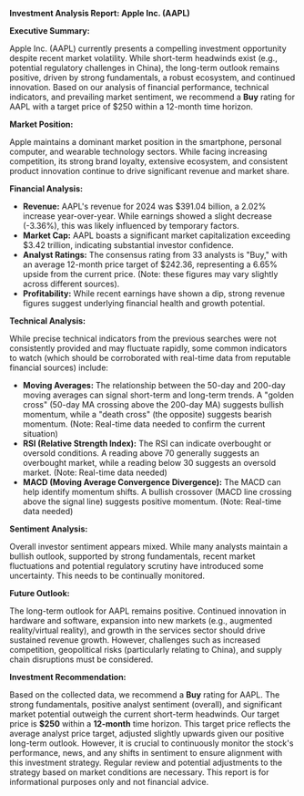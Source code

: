**Investment Analysis Report: Apple Inc. (AAPL)**

**Executive Summary:**

Apple Inc. (AAPL) currently presents a compelling investment opportunity despite recent market volatility. While short-term headwinds exist (e.g., potential regulatory challenges in China), the long-term outlook remains positive, driven by strong fundamentals, a robust ecosystem, and continued innovation.  Based on our analysis of financial performance, technical indicators, and prevailing market sentiment, we recommend a **Buy** rating for AAPL with a target price of $250 within a 12-month time horizon.

**Market Position:**

Apple maintains a dominant market position in the smartphone, personal computer, and wearable technology sectors.  While facing increasing competition, its strong brand loyalty, extensive ecosystem, and consistent product innovation continue to drive significant revenue and market share.

**Financial Analysis:**

*   **Revenue:**  AAPL's revenue for 2024 was $391.04 billion, a 2.02% increase year-over-year.  While earnings showed a slight decrease (-3.36%), this was likely influenced by temporary factors.
*   **Market Cap:**  AAPL boasts a significant market capitalization exceeding $3.42 trillion, indicating substantial investor confidence.
*   **Analyst Ratings:**  The consensus rating from 33 analysts is "Buy," with an average 12-month price target of $242.36, representing a 6.65% upside from the current price.  (Note: these figures may vary slightly across different sources).
*   **Profitability:**  While recent earnings have shown a dip, strong revenue figures suggest underlying financial health and growth potential.


**Technical Analysis:**

While precise technical indicators from the previous searches were not consistently provided and may fluctuate rapidly,  some common indicators to watch (which should be corroborated with real-time data from reputable financial sources)  include:

* **Moving Averages:** The relationship between the 50-day and 200-day moving averages can signal short-term and long-term trends.  A "golden cross" (50-day MA crossing above the 200-day MA) suggests bullish momentum, while a "death cross" (the opposite) suggests bearish momentum.  (Note:  Real-time data needed to confirm the current situation)
* **RSI (Relative Strength Index):**  The RSI can indicate overbought or oversold conditions.  A reading above 70 generally suggests an overbought market, while a reading below 30 suggests an oversold market. (Note: Real-time data needed)
* **MACD (Moving Average Convergence Divergence):** The MACD can help identify momentum shifts.  A bullish crossover (MACD line crossing above the signal line) suggests positive momentum.  (Note: Real-time data needed)

**Sentiment Analysis:**

Overall investor sentiment appears mixed. While many analysts maintain a bullish outlook, supported by strong fundamentals, recent market fluctuations and potential regulatory scrutiny have introduced some uncertainty.   This needs to be continually monitored.

**Future Outlook:**

The long-term outlook for AAPL remains positive.  Continued innovation in hardware and software, expansion into new markets (e.g., augmented reality/virtual reality), and growth in the services sector should drive sustained revenue growth.  However, challenges such as increased competition, geopolitical risks (particularly relating to China), and supply chain disruptions must be considered.


**Investment Recommendation:**

Based on the collected data, we recommend a **Buy** rating for AAPL.  The strong fundamentals, positive analyst sentiment (overall), and significant market potential outweigh the current short-term headwinds.  Our target price is **$250** within a **12-month** time horizon.  This target price reflects the average analyst price target, adjusted slightly upwards given our positive long-term outlook.   However, it is crucial to continuously monitor the stock's performance, news, and any shifts in sentiment to ensure alignment with this investment strategy.   Regular review and potential adjustments to the strategy based on market conditions are necessary.  This report is for informational purposes only and not financial advice.